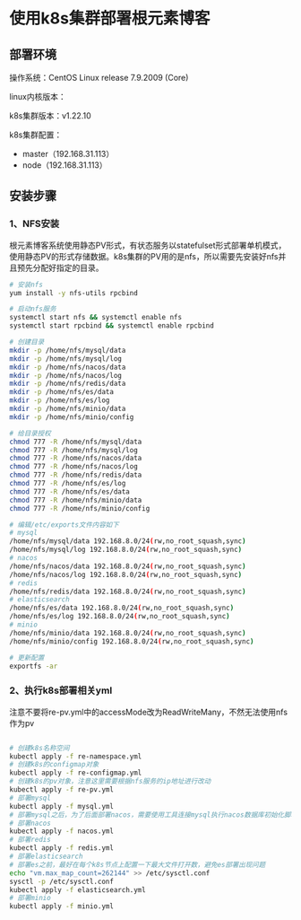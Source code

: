 # 使用k8s集群部署根元素博客

## 部署环境

操作系统：CentOS Linux release 7.9.2009 (Core)

linux内核版本：

k8s集群版本：v1.22.10

k8s集群配置：

* master（192.168.31.113）
* node（192.168.31.113）

## 安装步骤

### 1、NFS安装

根元素博客系统使用静态PV形式，有状态服务以statefulset形式部署单机模式，使用静态PV的形式存储数据。k8s集群的PV用的是nfs，所以需要先安装好nfs并且预先分配好指定的目录。

```bash
# 安装nfs
yum install -y nfs-utils rpcbind

# 启动nfs服务
systemctl start nfs && systemctl enable nfs
systemctl start rpcbind && systemctl enable rpcbind

# 创建目录
mkdir -p /home/nfs/mysql/data
mkdir -p /home/nfs/mysql/log
mkdir -p /home/nfs/nacos/data
mkdir -p /home/nfs/nacos/log
mkdir -p /home/nfs/redis/data
mkdir -p /home/nfs/es/data
mkdir -p /home/nfs/es/log
mkdir -p /home/nfs/minio/data
mkdir -p /home/nfs/minio/config

# 给目录授权
chmod 777 -R /home/nfs/mysql/data
chmod 777 -R /home/nfs/mysql/log
chmod 777 -R /home/nfs/nacos/data
chmod 777 -R /home/nfs/nacos/log
chmod 777 -R /home/nfs/redis/data
chmod 777 -R /home/nfs/es/log
chmod 777 -R /home/nfs/es/data
chmod 777 -R /home/nfs/minio/data
chmod 777 -R /home/nfs/minio/config

# 编辑/etc/exports文件内容如下
# mysql
/home/nfs/mysql/data 192.168.8.0/24(rw,no_root_squash,sync)
/home/nfs/mysql/log 192.168.8.0/24(rw,no_root_squash,sync)
# nacos
/home/nfs/nacos/data 192.168.8.0/24(rw,no_root_squash,sync)
/home/nfs/nacos/log 192.168.8.0/24(rw,no_root_squash,sync)
# redis
/home/nfs/redis/data 192.168.8.0/24(rw,no_root_squash,sync)
# elasticsearch
/home/nfs/es/data 192.168.8.0/24(rw,no_root_squash,sync)
/home/nfs/es/log 192.168.8.0/24(rw,no_root_squash,sync)
# minio
/home/nfs/minio/data 192.168.8.0/24(rw,no_root_squash,sync)
/home/nfs/minio/config 192.168.8.0/24(rw,no_root_squash,sync)

# 更新配置
exportfs -ar

```

### 2、执行k8s部署相关yml

注意不要将re-pv.yml中的accessMode改为ReadWriteMany，不然无法使用nfs作为pv

```bash

# 创建k8s名称空间
kubectl apply -f re-namespace.yml
# 创建k8s的configmap对象
kubectl apply -f re-configmap.yml
# 创建k8s的pv对象，注意这里需要根据nfs服务的ip地址进行改动
kubectl apply -f re-pv.yml
# 部署mysql
kubectl apply -f mysql.yml
# 部署mysql之后，为了后面部署nacos，需要使用工具连接mysql执行nacos数据库初始化脚本
# 部署nacos
kubectl apply -f nacos.yml
# 部署redis
kubectl apply -f redis.yml
# 部署elasticsearch
# 部署es之前，最好在每个k8s节点上配置一下最大文件打开数，避免es部署出现问题
echo "vm.max_map_count=262144" >> /etc/sysctl.conf
sysctl -p /etc/sysctl.conf
kubectl apply -f elasticsearch.yml
# 部署minio
kubectl apply -f minio.yml

```